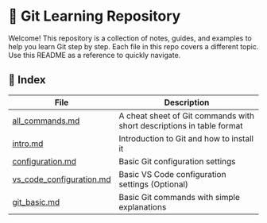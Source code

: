 # 📘 Git Learning Repository

Welcome! This repository is a collection of notes, guides, and examples to help you learn Git step by step.
Each file in this repo covers a different topic. Use this README as a reference to quickly navigate.


## 📑 Index  

| File | Description |
|------|-------------|
| [all_commands.md](./all_commands.md) | A cheat sheet of Git commands with short descriptions in table format |
| [intro.md](./notes/intro.md) | Introduction to Git and how to install it |
| [configuration.md](./notes/configuration.md) | Basic Git configuration settings |
| [vs_code_configuration.md](./notes/vs_code_configuration.md) | Basic VS Code configuration settings (Optional) |
| [git_basic.md](./notes/git_basic.md) | Basic Git commands with simple explanations |

